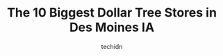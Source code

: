 ---
layout: ampstory
image: https://i0.wp.com/www.depkes.org/wp-content/uploads/2023/06/dollar-tree-0-in-des-moines-ia-1685967148.jpeg?resize=640,853
author: techidn
featured: false
description: Discover the impressive array of Dollar Tree options in Des Moines IA, where you can find 10 of the largest Dollar Tree establishments in the area. From renowned classics to hidden gems, Des
title: The 10 Biggest Dollar Tree Stores in Des Moines IA
cover:
   title: The 10 Biggest Dollar Tree Stores in Des Moines IA
   subtitle: Rickpate
   background: https://www.depkes.org/wp-content/uploads/2023/06/dollar-tree-0-in-des-moines-ia-1685967148.jpeg

pages: 
 - layout: thirds
   top: <h1>#1 Dollar Tree</h1>
   bottom: "<p>I am an evening assistant manager at this location.  I started employment in October 2022.  I absolutely love my job here.  My Store Manager Ms Melody & Merchandise Manag</p>"
   background: https://www.depkes.org/wp-content/uploads/2023/06/dollar-tree-1-in-des-moines-ia-1685967148.jpeg
   backgroundblur: true
 - layout: thirds
   top: <h1>#2 Dollar Tree</h1>
   bottom: "<p>1618 22nd St, West Des Moines, IA 50266, United States</p>"
   background: https://www.depkes.org/wp-content/uploads/2023/06/dollar-tree-2-in-des-moines-ia-1685967149.jpeg
   cta:
      link: https://www.depkes.org/blog/the-10-biggest-dollar-tree-stores-in-des-moines-ia/
      text: The 10 Biggest Dollar Tree Stores in Des Moines IA
 - layout: thirds
   top: <h1>#3 Dollar Tree</h1>
   bottom: "<p>2833 Douglas Ave, Des Moines, IA 50310, United States</p>"
   background: https://www.depkes.org/wp-content/uploads/2023/06/dollar-tree-3-in-des-moines-ia-1685967150.jpeg
   cta:
      link: https://www.depkes.org/blog/the-10-biggest-dollar-tree-stores-in-des-moines-ia/
      text: The 10 Biggest Dollar Tree Stores in Des Moines IA
 - layout: thirds
   top: <h1>#4 Dollar Tree</h1>
   bottom: "<p>800 1st St, West Des Moines, IA 50265, United States</p>"
   background: https://images.unsplash.com/photo-1580610447943-1bfbef5efe07?ixlib=rb-4.0.3&ixid=MnwxMjA3fDB8MHxwaG90by1wYWdlfHx8fGVufDB8fHx8&auto=format&fit=crop&w=640&h=853&q=80
   cta:
      link: https://www.depkes.org/blog/the-10-biggest-dollar-tree-stores-in-des-moines-ia/
      text: The 10 Biggest Dollar Tree Stores in Des Moines IA
 - layout: thirds
   top: <h1>#5 Dollar Tree</h1>
   bottom: "<p>100 E Euclid Ave Ste 25, Des Moines, IA 50313, United States</p>"
   background: https://images.unsplash.com/photo-1599422314077-f4dfdaa4cd09?ixlib=rb-4.0.3&ixid=MnwxMjA3fDB8MHxwaG90by1wYWdlfHx8fGVufDB8fHx8&auto=format&fit=crop&w=640&h=853&q=80
   cta:
      link: https://www.depkes.org/blog/the-10-biggest-dollar-tree-stores-in-des-moines-ia/
      text: The 10 Biggest Dollar Tree Stores in Des Moines IA
 - layout: thirds
   top: <h1>#6 Dollar Tree</h1>
   bottom: "<p>4349 Merle Hay Rd, Des Moines, IA 50310, United States</p>"
   background: https://images.unsplash.com/photo-1620421680010-0766ff230392?ixlib=rb-4.0.3&ixid=MnwxMjA3fDB8MHxwaG90by1wYWdlfHx8fGVufDB8fHx8&auto=format&fit=crop&w=640&h=853&q=80
   cta:
      link: https://www.depkes.org/blog/the-10-biggest-dollar-tree-stores-in-des-moines-ia/
      text: The 10 Biggest Dollar Tree Stores in Des Moines IA
 - layout: thirds
   top: <h1>#7 Dollar Tree</h1>
   bottom: "<p>6630 Mills Civic Pkwy Unit 3118, West Des Moines, IA 50266, United States</p>"
   background: https://images.unsplash.com/photo-1564951434112-64d74cc2a2d7?ixlib=rb-4.0.3&ixid=MnwxMjA3fDB8MHxwaG90by1wYWdlfHx8fGVufDB8fHx8&auto=format&fit=crop&w=640&h=853&q=80
   cta:
      link: https://www.depkes.org/blog/the-10-biggest-dollar-tree-stores-in-des-moines-ia/
      text: The 10 Biggest Dollar Tree Stores in Des Moines IA
 - layout: thirds
   middle: Continue reading...
   background: https://images.unsplash.com/photo-1488554378835-f7acf46e6c98?ixlib=rb-4.0.3&ixid=MnwxMjA3fDB8MHxwaG90by1wYWdlfHx8fGVufDB8fHx8&auto=format&fit=crop&w=640&h=853&q=80
   cta:
      link: https://www.depkes.org/blog/the-10-biggest-dollar-tree-stores-in-des-moines-ia/
      text: The 10 Biggest Dollar Tree Stores in Des Moines IA
      
---